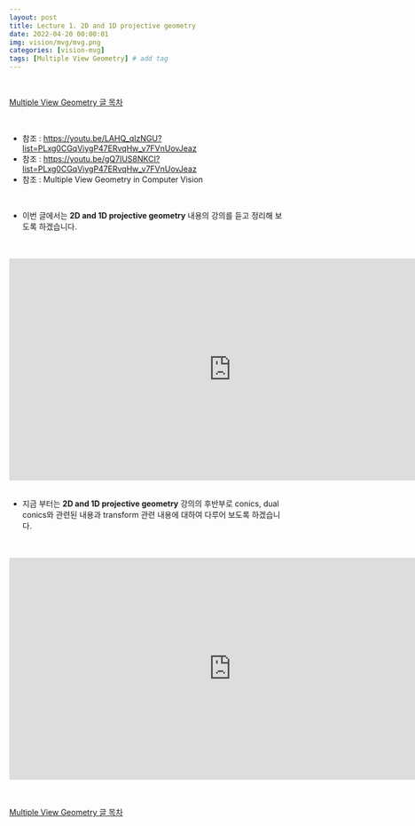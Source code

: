 ```yaml
---
layout: post
title: Lecture 1. 2D and 1D projective geometry
date: 2022-04-20 00:00:01
img: vision/mvg/mvg.png
categories: [vision-mvg] 
tags: [Multiple View Geometry] # add tag
---
```


<br>

[Multiple View Geometry 글 목차](https://gaussian37.github.io/vision-mvg-table/)

<br>

- 참조 : https://youtu.be/LAHQ_qIzNGU?list=PLxg0CGqViygP47ERvqHw_v7FVnUovJeaz
- 참조 : https://youtu.be/gQ7IUS8NKCI?list=PLxg0CGqViygP47ERvqHw_v7FVnUovJeaz
- 참조 : Multiple View Geometry in Computer Vision

<br>

- 이번 글에서는 **2D and 1D projective geometry** 내용의 강의를 듣고 정리해 보도록 하겠습니다.

<br>

<br>
<div style="text-align: center;">
    <iframe src="https://www.youtube.com/embed/LAHQ_qIzNGU" frameborder="0" allowfullscreen="true" width="800px" height="400px"> </iframe>
</div>

<br>

- 지금 부터는 **2D and 1D projective geometry** 강의의 후반부로 conics, dual conics와 관련된 내용과 transform 관련 내용에 대하여 다루어 보도록 하겠습니다.

<br>

<br>
<div style="text-align: center;">
    <iframe src="https://www.youtube.com/embed/gQ7IUS8NKCI" frameborder="0" allowfullscreen="true" width="800px" height="400px"> </iframe>
</div>

<br>




<br>

[Multiple View Geometry 글 목차](https://gaussian37.github.io/vision-mvg-table/)

<br>